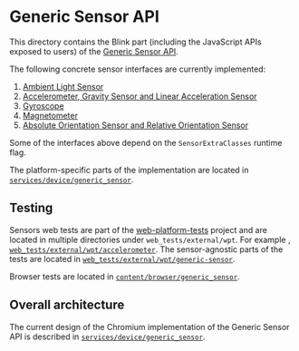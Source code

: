 # Generic Sensor API

This directory contains the Blink part (including the JavaScript APIs exposed
to users) of the [Generic Sensor API](https://w3c.github.io/sensors).

The following concrete sensor interfaces are currently implemented:

1. [Ambient Light Sensor](https://w3c.github.io/ambient-light)
1. [Accelerometer, Gravity Sensor and Linear Acceleration Sensor](https://w3c.github.io/accelerometer)
1. [Gyroscope](https://w3c.github.io/gyroscope)
1. [Magnetometer](https://w3c.github.io/magnetometer)
1. [Absolute Orientation Sensor and Relative Orientation Sensor](https://w3c.github.io/orientation-sensor)

Some of the interfaces above depend on the `SensorExtraClasses` runtime flag.

The platform-specific parts of the implementation are located in
[`services/device/generic_sensor`](/services/device/generic_sensor).

## Testing

Sensors web tests are part of the
[web-platform-tests](https://web-platform-tests.org) project and are located in
multiple directories under `web_tests/external/wpt`. For example ,
[`web_tests/external/wpt/accelerometer`](/third_party/blink/web_tests/external/wpt/accelerometer).
The sensor-agnostic parts of the tests are located in
[`web_tests/external/wpt/generic-sensor`](/third_party/blink/web_tests/external/wpt/generic-sensor).

Browser tests are located in
[`content/browser/generic_sensor`](/content/browser/generic_sensor).

## Overall architecture

The current design of the Chromium implementation of the Generic Sensor API is
described in
[`services/device/generic_sensor`](/services/device/generic_sensor/README.md).
